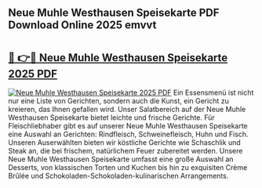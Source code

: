 ## Neue Muhle Westhausen Speisekarte PDF Download Online 2025 emvvt

# <h2><a href="http://gcckf9i.nevu.top/?p=Neue+Muhle+Westhausen+Speisekarte">🔗 👉🔴 Neue Muhle Westhausen Speisekarte 2025 PDF</a></h2>

[![Neue Muhle Westhausen Speisekarte 2025 PDF](https://i.imgur.com/dBaPXMq.png)](http://gcckf9i.nevu.top/?p=Neue+Muhle+Westhausen+Speisekarte)
Ein Essensmenü ist nicht nur eine Liste von Gerichten, sondern auch die Kunst, ein Gericht zu kreieren, das Ihnen gefallen wird. Unser Salatbereich auf der Neue Muhle Westhausen Speisekarte bietet leichte und frische Gerichte. Für Fleischliebhaber gibt es auf unserer Neue Muhle Westhausen Speisekarte eine Auswahl an Gerichten: Rindfleisch, Schweinefleisch, Huhn und Fisch. Unseren Auserwählten bieten wir köstliche Gerichte wie Schaschlik und Steak an, die bei frischem, natürlichem Feuer zubereitet werden. Unsere Neue Muhle Westhausen Speisekarte umfasst eine große Auswahl an Desserts, von klassischen Torten und Kuchen bis hin zu exquisiten Crème Brûlée und Schokoladen-Schokoladen-kulinarischen Arrangements.
